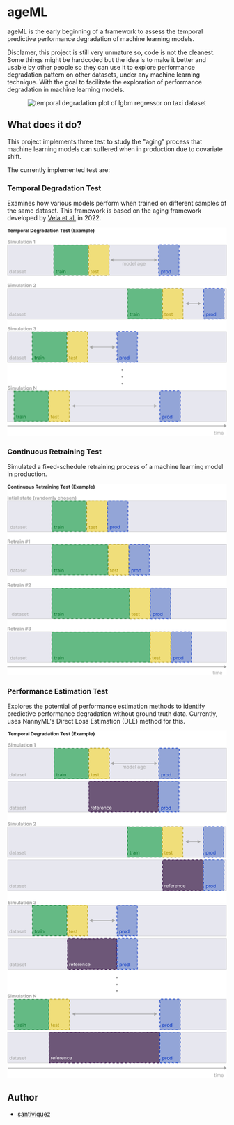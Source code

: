 
# ageML

ageML is the early beginning of a framework to assess the temporal predictive performance degradation of machine learning models.

Disclamer, this project is still very unmature so, code is not the cleanest. Some things might be hardcoded but the idea is to make it better
and usable by other people so they can use it to explore performance degradation pattern on other datasets, under any machine learning technique.
With the goal to facilitate the exploration of performance degradation in machine learning models.

<p align="center">
 <img src="figures/aging/taxi/aging_plot_taxi_LGBMRegressor_1500_simulations_4400_prod.svg" alt="temporal degradation plot of lgbm regressor on taxi dataset" width="600"/>
</p>


## What does it do?
This project implements three test to study the "aging" process that machine learning models can suffered when in production due to covariate shift.

The currently implemented test are:

### Temporal Degradation Test
Examines how various models perform when trained on different samples of the same dataset. This framework is based on the aging framework developed by [Vela et al.](https://www.nature.com/articles/s41598-022-15245-z) in 2022.

<p align="center">
 <img src="figures/temporal_degradadation_test.svg" alt="temporal degradation test" width="600"/>
</p>

### Continuous Retraining Test
Simulated a fixed-schedule retraining process of a machine learning model in production.

<p align="center">
 <img src="figures/continuous_retraining_test.svg" alt="continuous retraining test" width="600"/>
</p>

### Performance Estimation Test
Explores the potential of performance estimation methods to identify predictive performance degradation without ground truth data. Currently, uses NannyML's Direct Loss Estimation (DLE) method for this.

<p align="center">
 <img src="figures/performance_estimation_test.svg" alt="performance estimation test" width="600"/>
</p>


## Author

- [santiviquez](https://www.twitter.com/santiviquez)

